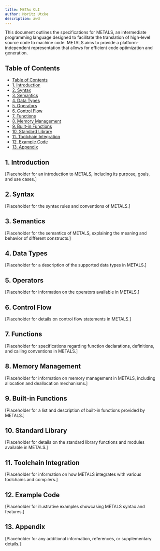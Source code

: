 ```yaml
---
title: METAx CLI
author: Moritz Utcke
description: awd
---
```


This document outlines the specifications for METALS, an intermediate programming language designed to facilitate the translation of high-level source code to machine code. METALS aims to provide a platform-independent representation that allows for efficient code optimization and generation.

## Table of Contents

- [Table of Contents](#table-of-contents)
- [1. Introduction](#1-introduction)
- [2. Syntax](#2-syntax)
- [3. Semantics](#3-semantics)
- [4. Data Types](#4-data-types)
- [5. Operators](#5-operators)
- [6. Control Flow](#6-control-flow)
- [7. Functions](#7-functions)
- [8. Memory Management](#8-memory-management)
- [9. Built-in Functions](#9-built-in-functions)
- [10. Standard Library](#10-standard-library)
- [11. Toolchain Integration](#11-toolchain-integration)
- [12. Example Code](#12-example-code)
- [13. Appendix](#13-appendix)

## 1. Introduction

[Placeholder for an introduction to METALS, including its purpose, goals, and use cases.]

## 2. Syntax

[Placeholder for the syntax rules and conventions of METALS.]

## 3. Semantics

[Placeholder for the semantics of METALS, explaining the meaning and behavior of different constructs.]

## 4. Data Types

[Placeholder for a description of the supported data types in METALS.]

## 5. Operators

[Placeholder for information on the operators available in METALS.]

## 6. Control Flow

[Placeholder for details on control flow statements in METALS.]

## 7. Functions

[Placeholder for specifications regarding function declarations, definitions, and calling conventions in METALS.]

## 8. Memory Management

[Placeholder for information on memory management in METALS, including allocation and deallocation mechanisms.]

## 9. Built-in Functions

[Placeholder for a list and description of built-in functions provided by METALS.]

## 10. Standard Library

[Placeholder for details on the standard library functions and modules available in METALS.]

## 11. Toolchain Integration

[Placeholder for information on how METALS integrates with various toolchains and compilers.]

## 12. Example Code

[Placeholder for illustrative examples showcasing METALS syntax and features.]

## 13. Appendix

[Placeholder for any additional information, references, or supplementary details.]

